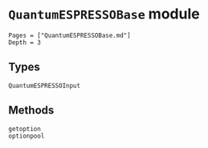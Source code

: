# `QuantumESPRESSOBase` module

```@contents
Pages = ["QuantumESPRESSOBase.md"]
Depth = 3
```

## Types

```@docs
QuantumESPRESSOInput
```

## Methods

```@docs
getoption
optionpool
```
